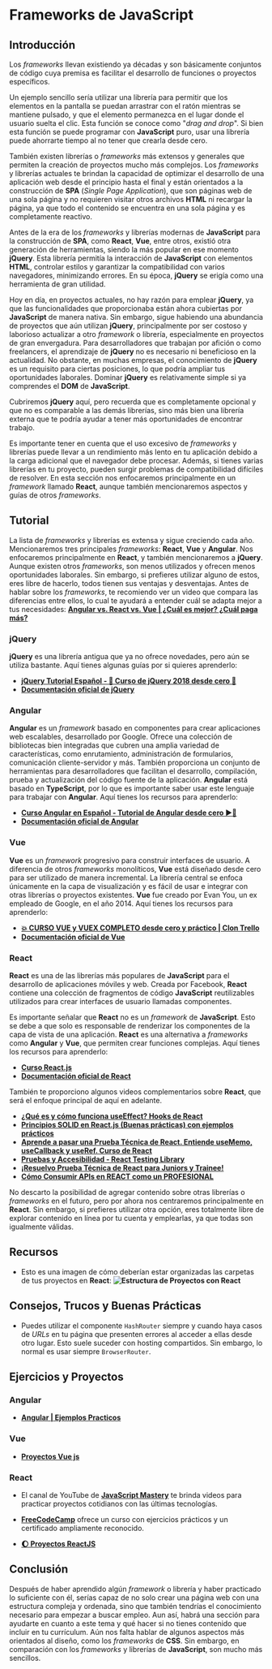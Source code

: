 # Frameworks de JavaScript

## Introducción

Los _frameworks_ llevan existiendo ya décadas y son básicamente conjuntos de código cuya premisa es facilitar el desarrollo de funciones o proyectos específicos.

Un ejemplo sencillo sería utilizar una librería para permitir que los elementos en la pantalla se puedan arrastrar con el ratón mientras se mantiene pulsado, y que el elemento permanezca en el lugar donde el usuario suelta el clic. Esta función se conoce como "_drag and drop_". Si bien esta función se puede programar con **JavaScript** puro, usar una librería puede ahorrarte tiempo al no tener que crearla desde cero.

También existen librerías o _frameworks_ más extensos y generales que permiten la creación de proyectos mucho más complejos. Los _frameworks_ y librerías actuales te brindan la capacidad de optimizar el desarrollo de una aplicación web desde el principio hasta el final y están orientados a la construcción de **SPA** (_Single Page Application_), que son páginas web de una sola página y no requieren visitar otros archivos **HTML** ni recargar la página, ya que todo el contenido se encuentra en una sola página y es completamente reactivo.

Antes de la era de los _frameworks_ y librerías modernas de **JavaScript** para la construcción de **SPA**, como **React**, **Vue**, entre otros, existió otra generación de herramientas, siendo la más popular en ese momento **jQuery**. Esta librería permitía la interacción de **JavaScript** con elementos **HTML**, controlar estilos y garantizar la compatibilidad con varios navegadores, minimizando errores. En su época, **jQuery** se erigía como una herramienta de gran utilidad.

Hoy en día, en proyectos actuales, no hay razón para emplear **jQuery**, ya que las funcionalidades que proporcionaba están ahora cubiertas por **JavaScript** de manera nativa. Sin embargo, sigue habiendo una abundancia de proyectos que aún utilizan **jQuery**, principalmente por ser costoso y laborioso actualizar a otro _framework_ o librería, especialmente en proyectos de gran envergadura. Para desarrolladores que trabajan por afición o como freelancers, el aprendizaje de **jQuery** no es necesario ni beneficioso en la actualidad. No obstante, en muchas empresas, el conocimiento de **jQuery** es un requisito para ciertas posiciones, lo que podría ampliar tus oportunidades laborales. Dominar **jQuery** es relativamente simple si ya comprendes el **DOM** de **JavaScript**.

Cubriremos **jQuery** aquí, pero recuerda que es completamente opcional y que no es comparable a las demás librerías, sino más bien una librería externa que te podría ayudar a tener más oportunidades de encontrar trabajo.

Es importante tener en cuenta que el uso excesivo de _frameworks_ y librerías puede llevar a un rendimiento más lento en tu aplicación debido a la carga adicional que el navegador debe procesar. Además, si tienes varias librerías en tu proyecto, pueden surgir problemas de compatibilidad difíciles de resolver. En esta sección nos enfocaremos principalmente en un _framework_ llamado **React**, aunque también mencionaremos aspectos y guías de otros _frameworks_.

## Tutorial

La lista de _frameworks_ y librerías es extensa y sigue creciendo cada año. Mencionaremos tres principales _frameworks_: **React**, **Vue** y **Angular**. Nos enfocaremos principalmente en **React**, y también mencionaremos a **jQuery**. Aunque existen otros _frameworks_, son menos utilizados y ofrecen menos oportunidades laborales. Sin embargo, si prefieres utilizar alguno de estos, eres libre de hacerlo, todos tienen sus ventajas y desventajas. Antes de hablar sobre los _frameworks_, te recomiendo ver un video que compara las diferencias entre ellos, lo cual te ayudará a entender cuál se adapta mejor a tus necesidades: **[Angular vs. React vs. Vue | ¿Cuál es mejor? ¿Cuál paga más?](https://www.youtube.com/watch?v=IWbl8SXsb7Q)**

### jQuery

**jQuery** es una librería antigua que ya no ofrece novedades, pero aún se utiliza bastante. Aquí tienes algunas guías por si quieres aprenderlo:

-   **[jQuery Tutorial Español - 💪 Curso de jQuery 2018 desde cero 💪](https://www.youtube.com/watch?v=DVN8NWppCN0)**
-   **[Documentación oficial de jQuery](https://api.jquery.com)**

### Angular

**Angular** es un _framework_ basado en componentes para crear aplicaciones web escalables, desarrollado por Google. Ofrece una colección de bibliotecas bien integradas que cubren una amplia variedad de características, como enrutamiento, administración de formularios, comunicación cliente-servidor y más. También proporciona un conjunto de herramientas para desarrolladores que facilitan el desarrollo, compilación, prueba y actualización del código fuente de la aplicación. **Angular** está basado en **TypeScript**, por lo que es importante saber usar este lenguaje para trabajar con **Angular**. Aquí tienes los recursos para aprenderlo:

-   **[Curso Angular en Español - Tutorial de Angular desde cero ▶️🤯](https://www.youtube.com/watch?v=i-oYrcNtc2s)**
-   **[Documentación oficial de Angular](https://angular.io/docs)**

### Vue

**Vue** es un _framework_ progresivo para construir interfaces de usuario. A diferencia de otros _frameworks_ monolíticos, **Vue** está diseñado desde cero para ser utilizado de manera incremental. La librería central se enfoca únicamente en la capa de visualización y es fácil de usar e integrar con otras librerías o proyectos existentes. **Vue** fue creado por Evan You, un ex empleado de Google, en el año 2014. Aquí tienes los recursos para aprenderlo:

-   **[💥 CURSO VUE y VUEX COMPLETO desde cero y práctico | Clon Trello](https://www.youtube.com/watch?v=Wd9dOIlTWCc)**
-   **[Documentación oficial de Vue](https://es.vuejs.org/v2/guide/)**

### React

**React** es una de las librerías más populares de **JavaScript** para el desarrollo de aplicaciones móviles y web. Creada por Facebook, **React** contiene una colección de fragmentos de código **JavaScript** reutilizables utilizados para crear interfaces de usuario llamadas componentes.

Es importante señalar que **React** no es un _framework_ de **JavaScript**. Esto se debe a que solo es responsable de renderizar los componentes de la capa de vista de una aplicación. **React** es una alternativa a _frameworks_ como **Angular** y **Vue**, que permiten crear funciones complejas. Aquí tienes los recursos para aprenderlo:

-   **[Curso React.js](https://www.youtube.com/playlist?list=PLvq-jIkSeTUZ5XcUw8fJPTBKEHEKPMTKk)**
-   **[Documentación oficial de React](https://react.dev/learn)**

También te proporciono algunos videos complementarios sobre **React**, que será el enfoque principal de aquí en adelante.

-   **[¿Qué es y cómo funciona useEffect? Hooks de React](https://www.youtube.com/watch?v=TBxpAhpQqYk)**
-   **[Principios SOLID en React.js (Buenas prácticas) con ejemplos prácticos](https://www.youtube.com/watch?v=jKdt-BnTTR0)**
-   **[Aprende a pasar una Prueba Técnica de React. Entiende useMemo, useCallback y useRef. Curso de React](https://www.youtube.com/watch?v=GOEiMwDJ3lc)**
-   **[Pruebas y Accesibilidad - React Testing Library](https://www.youtube.com/watch?v=ZE4galFU5HU)**
-   **[¡Resuelvo Prueba Técnica de React para Juniors y Trainee!](https://www.youtube.com/watch?v=XYpadB4VadY)**
-   **[Cómo Consumir APIs en REACT como un PROFESIONAL](https://www.youtube.com/watch?v=6u1RHUoXIPI)**

No descarto la posibilidad de agregar contenido sobre otras librerías o _frameworks_ en el futuro, pero por ahora nos centraremos principalmente en **React**. Sin embargo, si prefieres utilizar otra opción, eres totalmente libre de explorar contenido en línea por tu cuenta y emplearlas, ya que todas son igualmente válidas.

## Recursos

-   Esto es una imagen de cómo deberían estar organizadas las carpetas de tus proyectos en **React**:
    **![Estructura de Proyectos con React](../assets/React%20SRC.jpg)**

## Consejos, Trucos y Buenas Prácticas

-   Puedes utilizar el componente `HashRouter` siempre y cuando haya casos de _URLs_ en tu página que presenten errores al acceder a ellas desde otro lugar. Esto suele suceder con hosting compartidos. Sin embargo, lo normal es usar siempre `BrowserRouter`.

## Ejercicios y Proyectos

### Angular

-   **[Angular | Ejemplos Practicos](https://www.youtube.com/playlist?list=PLo5lAe9kQrworYq5xJWBTtzPgyOUShZnY)**

### Vue

-   **[Proyectos Vue js](https://www.youtube.com/playlist?list=PLP07Cb8pDHCPIQlie1aD_D0HujvWRkrUW)**

### React

-   El canal de YouTube de **[JavaScript Mastery](https://www.youtube.com/@javascriptmastery)** te brinda videos para practicar proyectos cotidianos con las últimas tecnologías.

-   **[FreeCodeCamp](https://www.freecodecamp.org/learn/front-end-development-libraries/)** ofrece un curso con ejercicios prácticos y un certificado ampliamente reconocido.

-   **[🌔 Proyectos ReactJS](https://www.youtube.com/playlist?list=PL9c-AU5X8n1T4y1Y3VG-maQYyASZEg-4C)**

## Conclusión

Después de haber aprendido algún _framework_ o librería y haber practicado lo suficiente con él, serías capaz de no solo crear una página web con una estructura compleja y ordenada, sino que también tendrías el conocimiento necesario para empezar a buscar empleo. Aun así, habrá una sección para ayudarte en cuanto a este tema y qué hacer si no tienes contenido que incluir en tu currículum. Aún nos falta hablar de algunos aspectos más orientados al diseño, como los _frameworks_ de **CSS**. Sin embargo, en comparación con los _frameworks_ y librerías de **JavaScript**, son mucho más sencillos.
